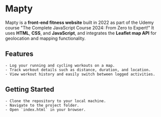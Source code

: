 # Mapty

Mapty is a **front-end fitness website** built in 2022 as part of the Udemy course "The Complete JavaScript Course 2024: From Zero to Expert!" It uses **HTML**, **CSS**, and **JavaScript**, and integrates the **Leaflet map API** for geolocation and mapping functionality.

## Features
    - Log your running and cycling workouts on a map.
    - Track workout details such as distance, duration, and location.
    - View workout history and easily switch between logged activities.

## Getting Started
    - Clone the repository to your local machine.
    - Navigate to the project folder.
    - Open `index.html` in your browser.